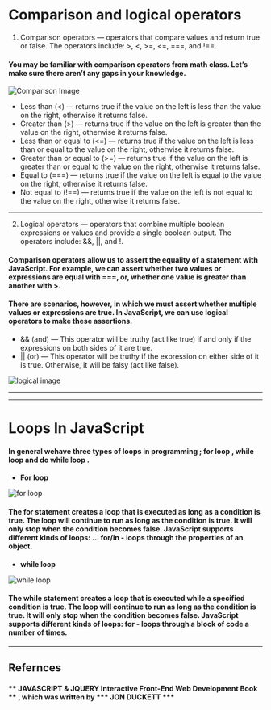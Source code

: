 
# Comparison and logical operators

1. Comparison operators — operators that compare values and return true or false. The operators include: >, <, >=, <=, ===, and !==.


 #### You may be familiar with comparison operators from math class. Let’s make sure there aren’t any gaps in your knowledge.

![Comparison Image](https://cdn.wallstreetmojo.com/wp-content/uploads/2019/03/Logical-operators-in-excel.png)

- Less than (<) — returns true if the value on the left is  less than the value on the right, otherwise it returns false.
- Greater than (>) — returns true if the value on the left is greater than the value on the right, otherwise it returns false.
- Less than or equal to (<=) — returns true if the value on the left is less than or equal to the value on the right, otherwise it returns false.
- Greater than or equal to (>=) — returns true if the value on the left is greater than or equal to the value on the right, otherwise it returns false.
- Equal to (===) — returns true if the value on the left is equal to the value on the right, otherwise it returns false.
- Not equal to (!==) — returns true if the value on the left is not equal to the value on the right, otherwise it returns false.

-------------------------------------------

2. Logical operators — operators that combine multiple boolean expressions or values and provide a single boolean output. The operators include: &&, ||, and !.

#### Comparison operators allow us to assert the equality of a statement with JavaScript. For example, we can assert whether two values or expressions are equal with ===, or, whether one value is greater than another with >.

 #### There are scenarios, however, in which we must assert whether multiple values or expressions are true. In JavaScript, we can use logical operators to make these assertions.

- && (and) — This operator will be truthy (act like true) if and only if the expressions on both sides of it are true.
- || (or) — This operator will be truthy if the expression on either side of it is true. Otherwise, it will be falsy (act like false).

![logical image](https://i.ytimg.com/vi/YPyte_hZvww/maxresdefault.jpg)

------------------------------
------------------------------

# Loops In JavaScript 

#### In general wehave three types of loops in programming ; for loop , while loop and do while loop .

- **For loop**

![for loop](https://miro.medium.com/max/1832/1*y4XG9mKM-KSzbYoHuh4_-A.png)

#### The for statement creates a loop that is executed as long as a condition is true. The loop will continue to run as long as the condition is true. It will only stop when the condition becomes false. JavaScript supports different kinds of loops: ... for/in - loops through the properties of an object.


- **while loop**

![while loop](https://d33wubrfki0l68.cloudfront.net/70ac2262ad7f6cd301ba93829e8dbe5c2ee81f48/44d6c/wp-content/uploads/2017/06/while-loop-1.png)

#### The while statement creates a loop that is executed while a specified condition is true. The loop will continue to run as long as the condition is true. It will only stop when the condition becomes false. JavaScript supports different kinds of loops: for - loops through a block of code a number of times.

------

## Refernces

####  ** JAVASCRIPT & JQUERY Interactive Front-End Web Development Book ** , which was written by *** JON DUCKETT ***